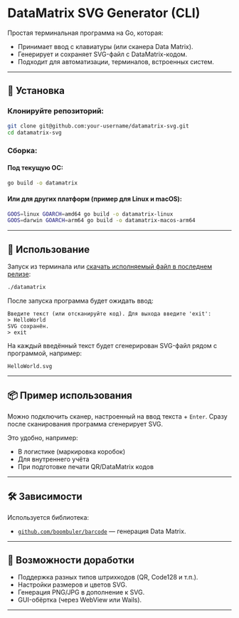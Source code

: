 # DataMatrix SVG Generator (CLI)

Простая терминальная программа на Go, которая:

- Принимает ввод с клавиатуры (или сканера Data Matrix).
- Генерирует и сохраняет SVG-файл с DataMatrix-кодом.
- Подходит для автоматизации, терминалов, встроенных систем.

---

## 🔧 Установка

### Клонируйте репозиторий:

```bash
git clone git@github.com:your-username/datamatrix-svg.git
cd datamatrix-svg
```

### Сборка:

#### Под текущую ОС:

```bash
go build -o datamatrix
```

#### Или для других платформ (пример для Linux и macOS):

```bash
GOOS=linux GOARCH=amd64 go build -o datamatrix-linux
GOOS=darwin GOARCH=arm64 go build -o datamatrix-macos-arm64
```

---

## 🚀 Использование

Запуск из терминала или [скачать исполняемый файл в последнем релизе](https://github.com/SheerGeyser/data-matrix-save-to-svg/releases/tag/v1.0.0):

```bash
./datamatrix
```

После запуска программа будет ожидать ввод:

```
Введите текст (или отсканируйте код). Для выхода введите 'exit':
> HelloWorld
SVG сохранён.
> exit
```

На каждый введённый текст будет сгенерирован SVG-файл рядом с программой, например:

```
HelloWorld.svg
```

---

## 📦 Пример использования

Можно подключить сканер, настроенный на ввод текста + `Enter`. Сразу после сканирования программа сгенерирует SVG.

Это удобно, например:

- В логистике (маркировка коробок)
- Для внутреннего учёта
- При подготовке печати QR/DataMatrix кодов

---

## 🛠 Зависимости

Используется библиотека:

- [`github.com/boombuler/barcode`](https://github.com/boombuler/barcode) — генерация Data Matrix.

---

## 🧹 Возможности доработки

- Поддержка разных типов штрихкодов (QR, Code128 и т.п.).
- Настройки размеров и цветов SVG.
- Генерация PNG/JPG в дополнение к SVG.
- GUI-обёртка (через WebView или Wails).

---
